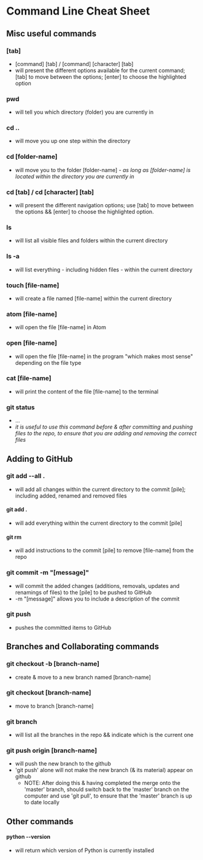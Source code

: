 # Command Line Cheat Sheet

## Misc useful commands

### [tab]
  + [command] [tab] / [command] [character] [tab]
  + will present the different options available for the current command; [tab] to move between the options; [enter] to choose the highlighted option

### pwd
  + will tell you which directory (folder) you are currently in

### cd ..
  + will move you up one step within the directory

### cd [folder-name]
  + will move you to the folder [folder-name] - _as long as [folder-name] is located within the directory you are currently in_

### cd [tab] / cd [character] [tab]
  + will present the different navigation options; use [tab] to move between the options && [enter] to choose the highlighted option.

### ls
  + will list all visible files and folders within the current directory

### ls -a
  + will list everything - including hidden files - within the current directory

### touch [file-name]
  + will create a file named [file-name] within the current directory

<!-- ### echo  -->

### atom [file-name]
  + will open the file [file-name] in Atom

### open [file-name]
  + will open the file [file-name] in the program "which makes most sense" depending on the file type

### cat [file-name]
  + will print the content of the file [file-name] to the terminal

### git status
  + ...
  + _it is useful to use this command before & after committing_ and _pushing files to the repo, to ensure that you are adding and removing the correct files_

## Adding to GitHub

### git add --all .
  + will add all changes within the current directory to the commit [pile]; including added, renamed and removed files

#### git add .
  + will add everything within the current directory to the commit [pile]

<!-- #### git add . -p
  +  -->

#### git rm <file-name>
  + will add instructions to the commit [pile] to remove [file-name] from the repo

### git commit -m "[message]"
  + will commit the added changes (additions, removals, updates and renamings of files) to the [pile] to be pushed to GitHub
  + -m "[message]" allows you to include a description of the commit

### git push
  + pushes the committed items to GitHub

## Branches and Collaborating commands

### git checkout -b [branch-name]
  + create & move to a new branch named [branch-name]

### git checkout [branch-name]
  + move to branch [branch-name]

### git branch
  + will list all the branches in the repo && indicate which is the current one

### git push origin [branch-name]
  + will push the new branch to the github
  + 'git push' alone will not make the new branch (& its material) appear on github
    + NOTE: After doing this & having completed the merge onto the 'master' branch, should switch back to the 'master' branch on the computer and use 'git pull', to ensure that the 'master' branch is up to date locally

  <!-- ### git log
    + will display the repo log within the terminal
    + exit using command 'q' -->

  <!-- ### To clone single branch, try:   (although cloning the entire repo should clone all different branches as well >> use 'git branch' to check which  branches are available locally)
    +git clone <url> --branch <branch> --single-branch [<folder>] -->

## Other commands

#### python --version
  + will return which version of Python is currently installed
